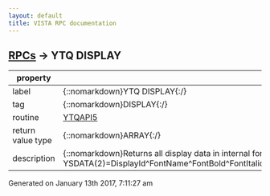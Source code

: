 ```yaml
---
layout: default
title: VISTA RPC documentation
---
```




## [RPCs](TableOfContent.md) &#8594; YTQ DISPLAY 

 property | value 
--- | --- 
 label | {::nomarkdown}YTQ DISPLAY{:/}
 tag | {::nomarkdown}DISPLAY{:/}
 routine | [YTQAPI5](http://code.osehra.org/dox/Routine_YTQAPI5_source.html)
 return value type | {::nomarkdown}ARRAY{:/}
 description | {::nomarkdown}Returns all display data in internal formatInput: list of DisplayIDs        YS(1)=DisplayId1        YS(2)=DisplayId2        :        :        YS(x)=DisplayId(x) Output: YSDATA(1)=[DATA]        YSDATA(2)=DisplayId^FontName^FontBold^FontItalic^FontUnderlined^Fontsize^FontColor^Alignment^left^Mask^Colums^Component::YSDATA(x)=DisplayId^FontName^FontBold^FontItalic^FontUnderlined^Fontsize^FontColor^Alignment^left^Mask^Colums^Component{:/}




 Generated on January 13th 2017, 7:11:27 am